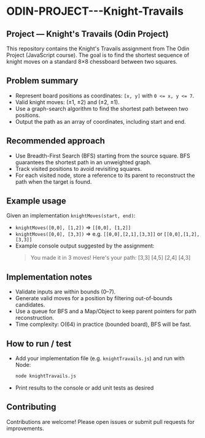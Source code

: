 # ODIN-PROJECT---Knight-Travails

## Project — Knight's Travails (Odin Project)
This repository contains the Knight's Travails assignment from The Odin Project (JavaScript course). The goal is to find the shortest sequence of knight moves on a standard 8×8 chessboard between two squares.

## Problem summary
- Represent board positions as coordinates: `[x, y]` with `0 <= x, y <= 7`.
- Valid knight moves: (±1, ±2) and (±2, ±1).
- Use a graph-search algorithm to find the shortest path between two positions.
- Output the path as an array of coordinates, including start and end.

## Recommended approach
- Use Breadth-First Search (BFS) starting from the source square. BFS guarantees the shortest path in an unweighted graph.
- Track visited positions to avoid revisiting squares.
- For each visited node, store a reference to its parent to reconstruct the path when the target is found.

## Example usage
Given an implementation `knightMoves(start, end)`:

- `knightMoves([0,0], [1,2])` => `[[0,0], [1,2]]`
- `knightMoves([0,0], [3,3])` => e.g. `[[0,0],[2,1],[3,3]]` or `[[0,0],[1,2],[3,3]]`
- Example console output suggested by the assignment:
  > You made it in 3 moves! Here's your path:
  > [3,3]
  > [4,5]
  > [2,4]
  > [4,3]

## Implementation notes
- Validate inputs are within bounds (0–7).
- Generate valid moves for a position by filtering out-of-bounds candidates.
- Use a queue for BFS and a Map/Object to keep parent pointers for path reconstruction.
- Time complexity: O(64) in practice (bounded board), BFS will be fast.

## How to run / test
- Add your implementation file (e.g. `knightTravails.js`) and run with Node:
  ```sh
  node knightTravails.js
  ```
- Print results to the console or add unit tests as desired


## Contributing

Contributions are welcome! Please open issues or submit pull requests for improvements.

